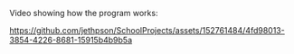 Video showing how the program works:

https://github.com/jethpson/SchoolProjects/assets/152761484/4fd98013-3854-4226-8681-15915b4b9b5a

